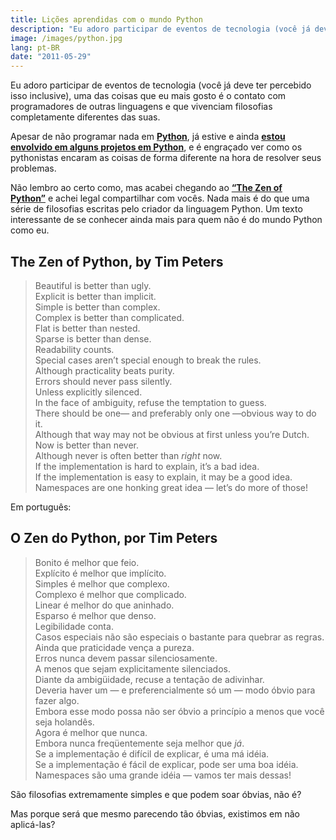 ```yaml
---
title: Lições aprendidas com o mundo Python
description: "Eu adoro participar de eventos de tecnologia (você já deve ter percebido isso inclusive), uma das coisas que eu mais gosto é o contato com programadores de outras linguagens e que vivenciam filosofias completamente diferentes das suas."
image: /images/python.jpg
lang: pt-BR
date: "2011-05-29"
---
```


Eu adoro participar de eventos de tecnologia (você já deve ter percebido isso inclusive), uma das coisas que eu mais gosto é o contato com programadores de outras linguagens e que vivenciam filosofias completamente diferentes das suas.

Apesar de não programar nada em **[Python](http://www.python.org/)**, já estive e ainda **[estou envolvido em alguns projetos em Python](https://github.com/zenorocha/beerblogging)**, e é engraçado ver como os pythonistas encaram as coisas de forma diferente na hora de resolver seus problemas.

<!-- more -->

Não lembro ao certo como, mas acabei chegando ao **[“The Zen of Python”](http://www.python.org/dev/peps/pep-0020/)** e achei legal compartilhar com vocês. Nada mais é do que uma série de filosofias escritas pelo criador da linguagem Python. Um texto interessante de se conhecer ainda mais para quem não é do mundo Python como eu.

## The Zen of Python, by Tim Peters

> Beautiful is better than ugly.<br>
> Explicit is better than implicit.<br>
> Simple is better than complex.<br>
> Complex is better than complicated.<br>
> Flat is better than nested.<br>
> Sparse is better than dense.<br>
> Readability counts.<br>
> Special cases aren’t special enough to break the rules.<br>
> Although practicality beats purity.<br>
> Errors should never pass silently.<br>
> Unless explicitly silenced.<br>
> In the face of ambiguity, refuse the temptation to guess.<br>
> There should be one— and preferably only one —obvious way to do it.<br>
> Although that way may not be obvious at first unless you’re Dutch.<br>
> Now is better than never.<br>
> Although never is often better than _right_ now.<br>
> If the implementation is hard to explain, it’s a bad idea.<br>
> If the implementation is easy to explain, it may be a good idea.<br>
> Namespaces are one honking great idea — let’s do more of those!<br>

Em português:

## O Zen do Python, por Tim Peters

> Bonito é melhor que feio.<br>
> Explícito é melhor que implícito.<br>
> Simples é melhor que complexo.<br>
> Complexo é melhor que complicado.<br>
> Linear é melhor do que aninhado.<br>
> Esparso é melhor que denso.<br>
> Legibilidade conta.<br>
> Casos especiais não são especiais o bastante para quebrar as regras.<br>
> Ainda que praticidade vença a pureza.<br>
> Erros nunca devem passar silenciosamente.<br>
> A menos que sejam explicitamente silenciados.<br>
> Diante da ambigüidade, recuse a tentação de adivinhar.<br>
> Deveria haver um — e preferencialmente só um — modo óbvio para fazer algo.<br>
> Embora esse modo possa não ser óbvio a princípio a menos que você seja holandês.<br>
> Agora é melhor que nunca.<br>
> Embora nunca freqüentemente seja melhor que _já_.<br>
> Se a implementação é difícil de explicar, é uma má idéia.<br>
> Se a implementação é fácil de explicar, pode ser uma boa idéia.<br>
> Namespaces são uma grande idéia — vamos ter mais dessas!<br>

São filosofias extremamente simples e que podem soar óbvias, não é?

Mas porque será que mesmo parecendo tão óbvias, existimos em não aplicá-las?
